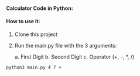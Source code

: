 #### Calculator Code in Python:

#### How to use it:

1. Clone this project

2. Run the main.py file with the 3 arguments:

	a. First Digit
	b. Second Digit
	c. Operator (+, -, *, /)

```
python3 main.py 4 7 +

```

